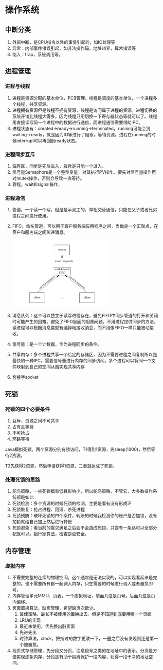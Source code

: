 # 操作系统

## 中断分类

1. 外部中断，是CPU指令以外的事情引起的，如IO处理等
2. 异常：内部事件错误引起，如非法操作码，地址越界，算术错误等
3. 陷入：trap，系统调用等。

## 进程管理

### 进程与线程

1. 进程是资源分配的基本单位，PCB管理。线程是调度的基本单位，一个进程多个线程，共享资源。
2. 进程拥有资源但是线程不拥有资源，线程是访问属于进程的资源。进程切换的系统开销比线程大得多，因为线程只用切换一下寄存器状态等就可以了。线程用直接读写同一个进程中的数据进行通信，而进程通信需要借助IPC。
3. 进程状态有：created->ready->running->terminated。running可能会到waiting->ready，就是因为IO等进行了阻塞，等待资源。进程在running的时候interrupt可以再回到ready状态。

### 进程同步互斥

1. 临界区，同步是先后进入，互斥是只能一个进入。
2. 信号量Semaphore是一个整型变量，对其执行PV操作。要先对信号量操作再对mutex操作，否则会导致一直等待。
3. 管程，wait和signal操作，

### 进程通信

1. 管道，一个读一个写，但是是半双工的，单相交替通信，只能在父子或者兄弟进程之间进行使用。

2. FIFO，命名管道，可以用于客户服务端应用程序之间，当做是一个汇聚点，在客户和服务端之间传递消息。

   <img src="操作系统.assets/2ac50b81-d92a-4401-b9ec-f2113ecc3076.png" alt="img" style="zoom:50%;" />

3. 消息队列：这个可以独立于读写进程存在，避免FIFO中同步管道的打开和关闭时可能产生的困难。避免了FIFO里面的阻塞问题，不用进程提供同步的方法，读进程可以根据消息类型有选择地接收消息，而不用像FIFO一样只能被动接收。

4. 信号量：是一个计数器，作为进程同步的条件。

5. 共享内存：多个进程共享一个给定的存储区，因为不需要进程之间复制所以是最快的一种IPC，需要信号量进行内存的同步访问。多个进程可以将同一个文件映射到自己的空间从而实现共享内存

6. 套接字socket

## 死锁

### 死锁的四个必要条件

1. 互斥，资源之间不可共享
2. 占有且等待
3. 不可抢占
4. 环路等待

Java模拟死锁，两个资源分别有锁访问，T1得到1资源，先sleep(1000)，然后等待2资源。

T2先获得2资源，然后申请获得1资源，二者就达成了死锁。

### 处理死锁的思路

1. 鸵鸟策略，一些死锁概率低且影响小，所以鸵鸟策略，不管它，大多数操作系统都是如此
2. 死锁检测：多个资源的时候死锁的检测，主要是看有没有形成环
3. 死锁恢复：抢占进程、回滚、杀死进程
4. 死锁预防：破坏死锁的四个条件，转账的时候我检测你的账户是否加锁，没有加锁就给自己加上然后进行转账
5. 死锁避免：看当前的需求满足之后会不会造成死锁，只要有一条路可以全部分配就可以。银行家算法，检查是否安全。

## 内存管理

### 虚拟内存

1. 不需要完整的连续的物理空间，这个通常是无法实现的，可以实现看起来是完整的。也不需要所有都一起调入内存，只在需要的时候进行调入或者置换即可。
2. 内存管理单元MMU，页表，一个虚拟地址，前面几位是页号，后面几位是页内偏移。
3. 页面置换算法，缺页管理，希望缺页次数少。
   1. 最佳策略，最长不被使用的置换出去。但是不知道到底要用哪一个页面
   2. LRU的实现
   3. 最近未使用，优先换出脏页面
   4. 先进先出
   5. 时钟算法，clock，把指过的数字更改一下，一圈之后没有发现则还是第一个被置换。
4. 段页式存储管理，先分段又分页，注意段号之类的在地址中的表示。分页是方便实现虚拟内存，分段是有助于隔离保护一段内容，获得一段干净的地址空间。